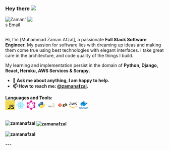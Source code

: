 ### Hey there <img src="https://media.giphy.com/media/hvRJCLFzcasrR4ia7z/giphy.gif" width="25px">

<a href="mailto:zamanafzal@gmail.com">
  <img align="left" alt="Zaman's Email" width="70px" src="https://img.shields.io/badge/Gmail-EA4335?style=for-the-badge&logo=Gmail&logoColor=white" />
</a>

![](https://visitor-badge.glitch.me/badge?page_id=zamanafzal)

<br/>

<!-- ![](https://github.com/AliHaidry/AliHaidry/blob/master/header.png) -->

Hi, I'm [Muhammad Zaman Afzal], a passionate <b>Full Stack Software Engineer.</b> My passion for software lies with dreaming up ideas and making them come true using best technologies with elegant interfaces. I take great care in the architecture, and code quality of the things I build.

My learning and implementation persist in the domain of <strong>Python<strong>, <strong>Django<strong>, <strong>React<strong>, <strong>Heroku, AWS Services<strong> & <strong>Scrapy<strong>.

<!-- <img align="right" alt="GIF" src="https://github.com/AliHaidry/AliHaidry/blob/master/code.gif?raw=true" width="500" height="300" /> -->

- 💬 Ask me about anything, I am happy to help.
- 📫 How to reach me: [@zamanafzal](https://www.linkedin.com/in/zaman-afzal/).

**Languages and Tools:**  
<code><img height="30" src="https://raw.githubusercontent.com/github/explore/80688e429a7d4ef2fca1e82350fe8e3517d3494d/topics/javascript/javascript.png"></code>
<code><img height="30" src="https://raw.githubusercontent.com/github/explore/80688e429a7d4ef2fca1e82350fe8e3517d3494d/topics/react/react.png"></code>
<code><img height="30" src="https://raw.githubusercontent.com/github/explore/5c058a388828bb5fde0bcafd4bc867b5bb3f26f3/topics/graphql/graphql.png"></code>
<code><img height="30" src="https://raw.githubusercontent.com/github/explore/80688e429a7d4ef2fca1e82350fe8e3517d3494d/topics/python/python.png"></code>
<code><img height="30" src="https://raw.githubusercontent.com/github/explore/80688e429a7d4ef2fca1e82350fe8e3517d3494d/topics/mysql/mysql.png"></code>
<code><img height="30" src="https://raw.githubusercontent.com/github/explore/80688e429a7d4ef2fca1e82350fe8e3517d3494d/topics/git/git.png"></code>
<code><img height="30" src="https://raw.githubusercontent.com/github/explore/80688e429a7d4ef2fca1e82350fe8e3517d3494d/topics/aws/aws.png"></code>
<code><img height="30" src="https://raw.githubusercontent.com/github/explore/80688e429a7d4ef2fca1e82350fe8e3517d3494d/topics/docker/docker.png"></code>
<br/>
<br>
<p><img align="left" src="https://github-readme-stats.vercel.app/api/top-langs?username=zamanafzal&show_icons=true&locale=en&layout=compact" alt="zamanafzal" /></p>
<p>&nbsp;<img align="center" src="https://github-readme-stats.vercel.app/api?username=zamanafzal&show_icons=true&locale=en" alt="zamanafzal" /></p>
<p><img align="center" src="https://github-readme-streak-stats.herokuapp.com/?user=zamanafzal&" alt="zamanafzal" /></p>
---
